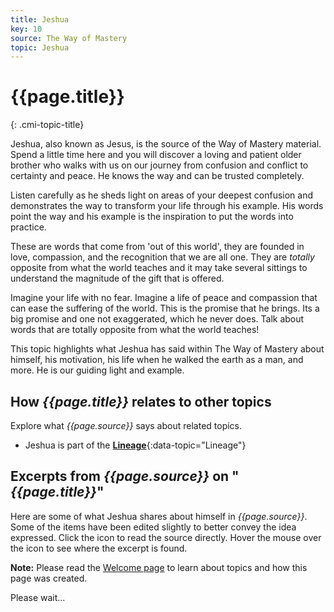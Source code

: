 ```yaml
---
title: Jeshua
key: 10
source: The Way of Mastery
topic: Jeshua
---
```


# {{page.title}}
{: .cmi-topic-title}

Jeshua, also known as Jesus, is the source of the Way of Mastery material. Spend a
little time here and you will discover a loving and patient older brother who
walks with us on our journey from confusion and conflict to certainty and peace. He
knows the way and can be trusted completely.

Listen carefully as he sheds light on areas of your deepest confusion and demonstrates
the way to transform your life through his example. His words point the way and his
example is the inspiration to put the words into practice. 

These are words that come from 'out of this world', they are founded in love, compassion,
and the recognition that we are all one. They are *totally* opposite from what the
world teaches and it may take several sittings to understand the magnitude of the
gift that is offered.

Imagine your life with no fear. Imagine a life of peace and compassion that can ease
the suffering of the world. This is the promise that he brings. Its a big promise and
one not exaggerated, which he never does. Talk about words that are totally opposite
from what the world teaches!

This topic highlights what Jeshua has said within The Way of Mastery about himself,
his motivation, his life when he walked the earth as a man, and more. He is our
guiding light and example.

## How *{{page.title}}* relates to other topics

Explore what *{{page.source}}* says about related topics.

* Jeshua is part of the [**Lineage**](/t/wom/topics/lineage/){:data-topic="Lineage"}

## Excerpts from *{{page.source}}* on "*{{page.title}}*"

Here are some of what Jeshua shares about himself in *{{page.source}}*. Some
of the items have been edited slightly to better convey the idea expressed. Click the
<i class="linkify icon"></i> icon to read the source directly. Hover the mouse
over the icon to see where the excerpt is found.

**Note:** Please read the [Welcome page](/t/wom/topics/welcome/) to learn about
topics and how this page was created.

<div class="ui basic segments topic-summary-list">
  <div class="ui loading segment">
    <p>Please wait...</p>
  </div>
</div>

